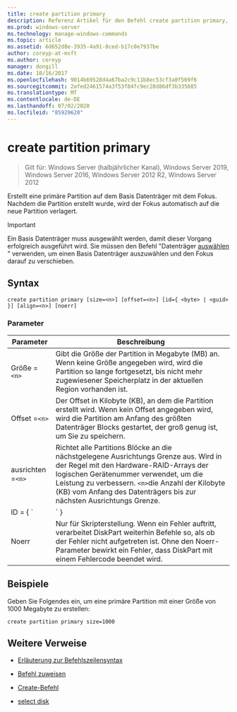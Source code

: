 ```yaml
---
title: create partition primary
description: Referenz Artikel für den Befehl create partition primary, mit dem eine primäre Partition auf dem Basis Datenträger mit dem Fokus erstellt wird.
ms.prod: windows-server
ms.technology: manage-windows-commands
ms.topic: article
ms.assetid: 6d652d8e-3935-4a91-8ced-b17c0e7937be
author: coreyp-at-msft
ms.author: coreyp
manager: dongill
ms.date: 10/16/2017
ms.openlocfilehash: 9014b69528d4a67ba2c9c11b8ec53cf3a0f569f6
ms.sourcegitcommit: 2afed2461574a3f53f84fc9ec28d86df3b335685
ms.translationtype: MT
ms.contentlocale: de-DE
ms.lasthandoff: 07/02/2020
ms.locfileid: "85929620"
---
```

# <a name="create-partition-primary"></a>create partition primary

> Gilt für: Windows Server (halbjährlicher Kanal), Windows Server 2019, Windows Server 2016, Windows Server 2012 R2, Windows Server 2012

Erstellt eine primäre Partition auf dem Basis Datenträger mit dem Fokus. Nachdem die Partition erstellt wurde, wird der Fokus automatisch auf die neue Partition verlagert.

> [!IMPORTANT]
> Ein Basis Datenträger muss ausgewählt werden, damit dieser Vorgang erfolgreich ausgeführt wird. Sie müssen den Befehl "Datenträger [auswählen](select-disk.md) " verwenden, um einen Basis Datenträger auszuwählen und den Fokus darauf zu verschieben.

## <a name="syntax"></a>Syntax

```
create partition primary [size=<n>] [offset=<n>] [id={ <byte> | <guid> }] [align=<n>] [noerr]
```

### <a name="parameters"></a>Parameter

| Parameter | Beschreibung |
| --------- | ----------- |
| Größe =`<n>` | Gibt die Größe der Partition in Megabyte (MB) an. Wenn keine Größe angegeben wird, wird die Partition so lange fortgesetzt, bis nicht mehr zugewiesener Speicherplatz in der aktuellen Region vorhanden ist. |
| Offset =`<n>` | Der Offset in Kilobyte (KB), an dem die Partition erstellt wird. Wenn kein Offset angegeben wird, wird die Partition am Anfang des größten Datenträger Blocks gestartet, der groß genug ist, um Sie zu speichern. |
| ausrichten =`<n>` | Richtet alle Partitions Blöcke an die nächstgelegene Ausrichtungs Grenze aus. Wird in der Regel mit den Hardware-RAID-Arrays der logischen Gerätenummer verwendet, um die Leistung zu verbessern. `<n>`die Anzahl der Kilobyte (KB) vom Anfang des Datenträgers bis zur nächsten Ausrichtungs Grenze. |
| ID = { `<byte>  | <guid>` } | Gibt den Partitionstyp an. Dieser Parameter ist nur für die Verwendung durch Originalgerätehersteller (Original Equipment Manufacturer, OEM) vorgesehen. Mit diesem Parameter können beliebige Byte-oder GUID-Partitionstypen angegeben werden. DiskPart überprüft den Partitionstyp nicht auf Gültigkeit, außer um sicherzustellen, dass es sich um ein Byte in Hexadezimal Form oder eine GUID handelt. **Vorsicht:** Das Erstellen von Partitionen mit diesem Parameter kann dazu führen, dass der Computer ausfällt oder nicht gestartet werden kann. Wenn Sie kein OEM-oder IT-Experte mit GPT-Datenträgern sind, erstellen Sie keine Partitionen auf GPT-Datenträgern mithilfe dieses Parameters. Verwenden Sie stattdessen immer den Befehl [create partition efi](create-partition-efi.md) , um EFI-System Partitionen, den [create partition msr](create-partition-msr.md) -Befehl zum Erstellen von reservierten Microsoft-Partitionen und den [create partition primary](create-partition-primary.md)-Befehl (ohne den- `id={ <byte>  | <guid>` Parameter) zu erstellen, um primäre Partitionen auf GPT-Datenträgern zu erstellen.<p>**Für Master Boot Record-Datenträger (MBR)** müssen Sie für die Partition ein Byte des Partitions Typs (in Hexadezimal Form) angeben. Wenn dieser Parameter nicht angegeben wird, erstellt der Befehl eine Partition des Typs `0x06` , die angibt, dass ein Dateisystem nicht installiert ist. Beispiele:<ul><li>**LDM-Daten Partition:** 0x42</li><li>**Wiederherstellungs Partition:** 0x27</li><li>**Erkannte OEM-Partition:** 0x12, 0x84, 0xde, 0xFE, 0xa0</li></ul><p>**Für GPT-Datenträger (GUID-Partitionstabelle)** können Sie für die Partition, die Sie erstellen möchten, eine GUID für den Partitionstyp angeben. Zu den erkannten GUIDs zählen:<ul><li>**EFI-Systempartition:** c12a7328-f81f-11d2-ba4b-00a0c93ec93b</li><li>**Reservierte Microsoft-Partition:** e3c9e316-0b5c-4db8-817d-f92df00215ae</li><li>**Grundlegende Daten Partition:** ebd0a0a2-b9e5-4433-87c0-68b6b72699c7</li><li>**LDM-Metadatenpartition (dynamischer Datenträger):** 5808c8aa-7e8f-42e0-85d2-e1e90434cfb3</li><li>**LDM-Daten Partition (dynamischer Datenträger):** af9b60a0-1431-4f62-bc68-3311714a69ad</li><li>**Wiederherstellungs Partition:** de94bba4-06d1-4d40-a16a-bfd50179d6ac<p>Wenn dieser Parameter für einen GPT-Datenträger nicht angegeben wird, erstellt der Befehl eine grundlegende Daten Partition.</li></ul> |
| Noerr | Nur für Skripterstellung. Wenn ein Fehler auftritt, verarbeitet DiskPart weiterhin Befehle so, als ob der Fehler nicht aufgetreten ist. Ohne den Noerr-Parameter bewirkt ein Fehler, dass DiskPart mit einem Fehlercode beendet wird. |

## <a name="examples"></a>Beispiele

Geben Sie Folgendes ein, um eine primäre Partition mit einer Größe von 1000 Megabyte zu erstellen:

```
create partition primary size=1000
```

## <a name="additional-references"></a>Weitere Verweise

- [Erläuterung zur Befehlszeilensyntax](command-line-syntax-key.md)

- [Befehl zuweisen](assign.md)

- [Create-Befehl](create.md)

- [select disk](select-disk.md)
